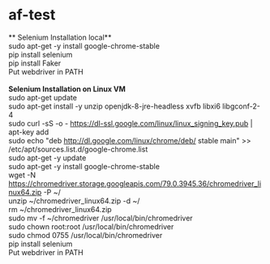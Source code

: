 # af-test
** Selenium Installation local** <br/>
sudo apt-get -y install google-chrome-stable <br/>
pip install selenium <br/>
pip install Faker <br/>
Put webdriver in PATH <br/>
<br/>
**Selenium Installation on Linux VM** <br/>
sudo apt-get update <br/>
sudo apt-get install -y unzip openjdk-8-jre-headless xvfb libxi6 libgconf-2-4 <br/>
sudo curl -sS -o - https://dl-ssl.google.com/linux/linux_signing_key.pub | apt-key add <br/>
sudo echo "deb http://dl.google.com/linux/chrome/deb/ stable main" >> /etc/apt/sources.list.d/google-chrome.list <br/>
sudo apt-get -y update <br/>
sudo apt-get -y install google-chrome-stable <br/>
wget -N https://chromedriver.storage.googleapis.com/79.0.3945.36/chromedriver_linux64.zip -P ~/ <br/>
unzip ~/chromedriver_linux64.zip -d ~/ <br/>
rm ~/chromedriver_linux64.zip <br/>
sudo mv -f ~/chromedriver /usr/local/bin/chromedriver <br/>
sudo chown root:root /usr/local/bin/chromedriver <br/>
sudo chmod 0755 /usr/local/bin/chromedriver <br/>
pip install selenium <br/>
Put webdriver in PATH <br/>
